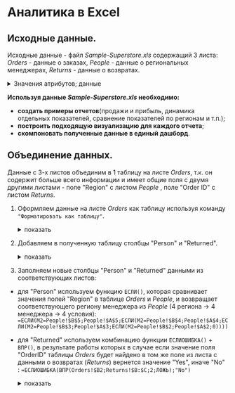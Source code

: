 # Аналитика в Excel
## Исходные данные.
Исходные данные - файл *Sample-Superstore.xls* содержащий 3 листа: *Orders* - данные о заказах, *People* - данные о региональных менеджерах, *Returns* - данные о возвратах.
<details>
  <summary>Значения атрибутов; данные</summary>
  
|Название столбца|	Значение   |
|-----------     |-----------  |
|Row ID	         |Идентификатор строки (уникальный)|
|Order ID	       |Идентификатор заказа|
|Order Date	     |Дата заказа|
|Ship Date	     |Дата доставки|
|Ship Mode       |Класс доставки|
|Customer ID	   |Идентификатор покупателя|
|Customer Name	 |Имя и фамилия покупателя|
|Segment	       |Сегмент покупателя|
|Country	       |Страна|
|City	           |Город|
|State           |Штат|
|Postal Code     |Почтовый индекс|
|Region	         |Регион|
|Product ID	     |Идентификатор товара|
|Category	       |Категория|
|Sub-Category	   |Подкатегория|
|Product Name	   |Название товара|
|Sales           |Продажи (Доход)|
|Quantity	       |Количество|
|Discount	       |Скидка в %|
|Profit	         |Прибыль|
|Person          |Региональный менеджер|
|Returned        |Возвраты товара|

![image](https://github.com/papchukev/datalearn/assets/149643273/a709167a-f736-4a5d-a5bc-4e5714b06ee4)
![image](https://github.com/papchukev/datalearn/assets/149643273/3ad67b12-f91a-4948-8b03-c123a68ab7b7)
![image](https://github.com/papchukev/datalearn/assets/149643273/160d7fbc-56bc-46e6-9012-9c1404769b95)
</details>

**Используя данные *Sample-Superstore.xls* необходимо:**

- **создать примеры отчетов**(продажи и прибыль, динамика отдельных показателей, сравнение показателей по регионам и т.п.);
- **построить подходящую визуализацию для каждого отчета**;
- **скомпоновать полученные данные в единый дашборд**.

## Объединение данных.
Данные с 3-х листов объединим в 1 таблицу на листе *Orders*, т.к. он содержит больше всего информации и имеет общие поля с двумя другими листами - поле "Region" с листом *People* , поле "Order ID" с листом *Returns*.
1. Оформляем данные на листе *Orders* как таблицу используя команду `"Форматировать как таблицу"`. 

   <details> 
     <summary> показать </summary>
     
     ![image](https://github.com/papchukev/datalearn/assets/149643273/ce7e6830-af0d-46a0-85a2-24bc081f9f21)

   </details>

2. Добавляем в полученную таблицу столбцы "Person" и "Returned".

   <details> 
     <summary> показать </summary>
     
     ![image](https://github.com/papchukev/datalearn/assets/149643273/e0b398ad-7430-46ef-8be1-627ae1dc4e46)

   </details>
   
3. Заполняем новые столбцы "Person" и "Returned" данными из соответствующих листов:
  -  для "Person" используем функцию `ЕСЛИ()`, которая сравнивает значения полей "Region" в таблице *Orders* и *People*, и возвращает соответствующего региону менеджера из *People* (4 региона -> 4 менеджера -> 4 условия):
`=ЕСЛИ(M2=People!$B$5;People!$A$5;ЕСЛИ(M2=People!$B$4;People!$A$4;ЕСЛИ(M2=People!$B$3;People!$A$3;ЕСЛИ(M2=People!$B$2;People!$A$2;0))))`
  - для "Returned" используем комбинацию функции `ЕСЛИОШИБКА()` + `ВПР()`, в результате работы которых в случае если значение поля "OrderID" таблицы *Orders* будет найдено в том же поле из листа с данными о возвратах (*Returns*) вернется значение "Yes", иначе "No" :
  `=ЕСЛИОШИБКА(ВПР(Orders!$B2;Returns!$B:$C;2;ЛОЖЬ);"No")`
  
      <details> 
         <summary> показать </summary>
        для корректной работы функции `ВПР()` столбец с возвращаемым значением должен находится справа от столбца с искомым значением, поэтому меняем столбцы местами на листе *Returns*.
        ![image](https://github.com/papchukev/datalearn/assets/149643273/874c4957-6c58-43c7-aa5e-f530f8107108)   
        ![image](https://github.com/papchukev/datalearn/assets/149643273/fe9c4351-aac4-422b-b26d-e265422b76c9)
      </details>  


